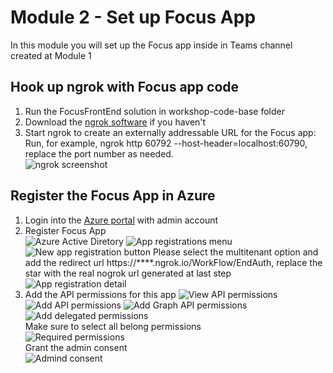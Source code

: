# Module 2 - Set up Focus App  
In this module you will set up the Focus app inside in Teams channel created at Module 1  

## Hook up ngrok with Focus app code  
1. Run the FocusFrontEnd solution in workshop-code-base folder  
2. Download the [ngrok software](https://ngrok.com/download) if you haven't  
3. Start ngrok to create an externally addressable URL for the Focus app:  
Run, for example, ngrok http 60792 --host-header=localhost:60790, replace the port number as needed.  
![ngrok screenshot](imgs/ngrok.PNG "ngrok screenshot")

## Register the Focus App in Azure  
1. Login into the [Azure portal](https://ms.portal.azure.com) with admin account  
2. Register Focus App  
![Azure Active Diretory](imgs/aad.PNG "Azure Active Diretory")
![App registrations menu](imgs/AppReg.PNG "App registrations menu")
![New app registration button](imgs/newAppReg.PNG "New app registration button")
Please select the multitenant option and add the redirect url https://****.ngrok.io/WorkFlow/EndAuth, replace the star with the real nogrok url generated at last step  
![App registration detail](imgs/RegAppDetail.PNG "App registration detail")
3. Add the API permissions for this app
![View API permissions](imgs/AppApiPermissions.PNG "View API permissions")
![Add API permissions](imgs/AddPermissions.PNG "Add API permissions")
![Add Graph API permissions](imgs/GraphApiPermissions.PNG "Add Graph API permissions")
![Add delegated permissions](imgs/delegatedPermissions.PNG "Add delegated permissions")  
Make sure to select all belong permissions  
![Required permissions](imgs/RequiredGraphPermissions.PNG  "Required permissions")  
Grant the admin consent  
![Admind consent](imgs/adminConsent.PNG  "Admind consent")  